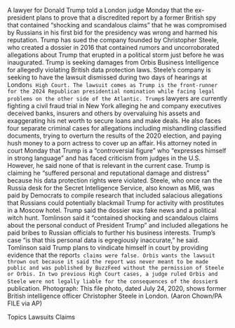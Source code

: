 A lawyer for Donald Trump told a London judge Monday that the ex- president plans to prove that a discredited report by a former British spy that contained “shocking and scandalous claims” that he was compromised by Russians in his first bid for the presidency was wrong and harmed his reputation.
Trump has sued the company founded by Christopher Steele, who created a dossier in 2016 that contained rumors and uncorroborated allegations about Trump that erupted in a political storm just before he was inaugurated.
Trump is seeking damages from Orbis Business Intelligence for allegedly violating British data protection laws. Steele’s company is seeking to have the lawsuit dismissed during two days of hearings at London`s High Court.
The lawsuit comes as Trump is the front-runner for the 2024 Republican presidential nomination while facing legal problems on the other side of the Atlantic.
Trump`s lawyers are currently fighting a civil fraud trial in New York alleging he and company executives deceived banks, insurers and others by overvaluing his assets and exaggerating his net worth to secure loans and make deals. He also faces four separate criminal cases for allegations including mishandling classified documents, trying to overturn the results of the 2020 election, and paying hush money to a porn actress to cover up an affair.
His attorney noted in court Monday that Trump is a “controversial figure” who “expresses himself in strong language” and has faced criticism from judges in the U.S. However, he said none of that is relevant in the current case.
Trump is claiming he “suffered personal and reputational damage and distress” because his data protection rights were violated.
Steele, who once ran the Russia desk for the Secret Intelligence Service, also known as MI6, was paid by Democrats to compile research that included salacious allegations that Russians could potentially blackmail Trump for activity with prostitutes in a Moscow hotel. Trump said the dossier was fake news and a political witch hunt.
Tomlinson said it “contained shocking and scandalous claims about the personal conduct of President Trump” and included allegations he paid bribes to Russian officials to further his business interests. Trump’s case “is that this personal data is egregiously inaccurate,” he said.
Tomlinson said Trump plans to vindicate himself in court by providing evidence that the report`s claims were false.
Orbis wants the lawsuit thrown out because it said the report was never meant to be made public and was published by BuzzFeed without the permission of Steele or Orbis.
In two previous High Court cases, a judge ruled Orbis and Steele were not legally liable for the consequences of the dossier`s publication.
Photograph: This file photo, dated July 24, 2020, shows former British intelligence officer Christopher Steele in London. (Aaron Chown/PA FILE via AP)

Topics
Lawsuits
Claims

